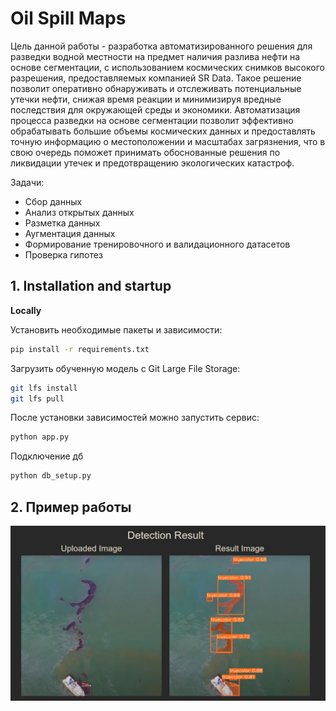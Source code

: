 # Oil Spill Maps

Цель данной работы - разработка автоматизированного решения для разведки водной местности на предмет наличия разлива нефти на основе сегментации, с использованием космических снимков высокого разрешения, предоставляемых компанией SR Data. Такое решение позволит оперативно обнаруживать и отслеживать потенциальные утечки нефти, снижая время реакции и минимизируя вредные последствия для окружающей среды и экономики. Автоматизация процесса разведки на основе сегментации позволит эффективно обрабатывать большие объемы космических данных и предоставлять точную информацию о местоположении и масштабах загрязнения, что в свою очередь поможет принимать обоснованные решения по ликвидации утечек и предотвращению экологических катастроф.

Задачи:
* Сбор данных
* Анализ открытых данных
* Разметка данных
* Аугментация данных
* Формирование тренировочного и валидационного датасетов
* Проверка гипотез


## 1. Installation and startup

**Locally**

Установить необходимые пакеты и зависимости:
```Bash
pip install -r requirements.txt
```
Загрузить обученную модель с Git Large File Storage:

```Bash
git lfs install
git lfs pull
```
После установки зависимостей можно запустить сервис:

```Bash
python app.py
```

Подключение дб
```Bash
python db_setup.py
```

## 2. Пример работы

![example.png](example.png)
